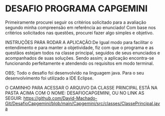 # DESAFIO PROGRAMA CAPGEMINI

Primeiramente procurei seguir os critérios solicitado para a avaliação segundo minha compreensão em referência ao enunciado! Com base nos critérios solicitados nas questões, procurei  fazer algo simples e objetivo.


INSTRUÇÕES PARA RODAR A APLICAÇÃO:De Igual modo para facilitar o entendimento e para manter a objetividade, fiz com que o programa e as questãos estejam todos na classe principal, seguidos de seus enunciados e acompanhados de suas soluções. Sendo assim; a aplicação encontra-se funcionando perfeitamente e atendendo os requisitos em modo terminal.

OBS; Todo o desafio foi desenvolvido na linguagem java. Para o seu desenvolvimento foi utilizado a IDE Eclipse.

O CAMINHO PARA ACESSAR O ARQUIVO DA CLASSE PRINCIPAL ESTÁ NA PASTA ACIMA COM O NOME: DESAFIOCAPGEMINI, OU NO LINK AS SEGUIR: https://github.com/David-Machado-Git/DesafioCapgemini/blob/main/Capgemini/src/classes/ClassePrincipal.java

